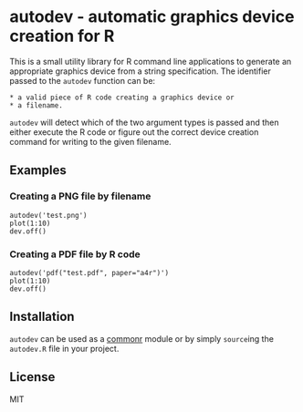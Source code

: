 # autodev - automatic graphics device creation for R

This is a small utility library for R command line applications to generate an appropriate graphics device from a string specification. The identifier passed to the `autodev` function can be:

	* a valid piece of R code creating a graphics device or
	* a filename.

`autodev` will detect which of the two argument types is passed and then either execute the R code or figure out the correct device creation command for writing to the given filename.

## Examples

### Creating a PNG file by filename

	autodev('test.png')
	plot(1:10)
	dev.off()

### Creating a PDF file by R code

	autodev('pdf("test.pdf", paper="a4r")')
	plot(1:10)
	dev.off()

## Installation

`autodev` can be used as a [commonr](https://github.com/sseemayer/commonr) module or by simply `source`ing the `autodev.R` file in your project.

## License

MIT
